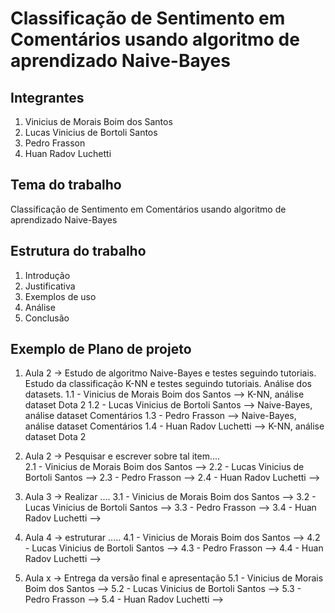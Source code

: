 # Classificação de Sentimento em Comentários usando algoritmo de aprendizado Naive-Bayes

## Integrantes

1. Vinicius de Morais Boim dos Santos
2. Lucas Vinicius de Bortoli Santos
3. Pedro Frasson
4. Huan Radov Luchetti

## Tema do trabalho

Classificação de Sentimento em Comentários usando algoritmo de aprendizado Naive-Bayes

## Estrutura do trabalho

1. Introdução
2. Justificativa
3. Exemplos de uso
4. Análise
5. Conclusão

## Exemplo de Plano de projeto

1. Aula 2 -> Estudo de algoritmo Naive-Bayes e testes seguindo tutoriais. Estudo da classificação K-NN e testes seguindo tutoriais. Análise dos datasets.
   1.1 - Vinicius de Morais Boim dos Santos --> K-NN, análise dataset Dota 2
   1.2 - Lucas Vinicius de Bortoli Santos --> Naive-Bayes, análise dataset Comentários
   1.3 - Pedro Frasson --> Naive-Bayes, análise dataset Comentários
   1.4 - Huan Radov Luchetti --> K-NN, análise dataset Dota 2

2. Aula 2 -> Pesquisar e escrever sobre tal item....  
   2.1 - Vinicius de Morais Boim dos Santos -->
   2.2 - Lucas Vinicius de Bortoli Santos -->
   2.3 - Pedro Frasson -->
   2.4 - Huan Radov Luchetti -->

3. Aula 3 -> Realizar ....
   3.1 - Vinicius de Morais Boim dos Santos -->
   3.2 - Lucas Vinicius de Bortoli Santos -->
   3.3 - Pedro Frasson -->
   3.4 - Huan Radov Luchetti -->

4. Aula 4 -> estruturar .....
   4.1 - Vinicius de Morais Boim dos Santos -->
   4.2 - Lucas Vinicius de Bortoli Santos -->
   4.3 - Pedro Frasson -->
   4.4 - Huan Radov Luchetti -->

5. Aula x -> Entrega da versão final e apresentação
   5.1 - Vinicius de Morais Boim dos Santos -->
   5.2 - Lucas Vinicius de Bortoli Santos -->
   5.3 - Pedro Frasson -->
   5.4 - Huan Radov Luchetti -->
